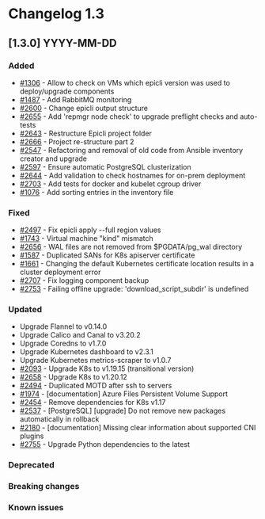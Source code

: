 # Changelog 1.3

## [1.3.0] YYYY-MM-DD

### Added

- [#1306](https://github.com/epiphany-platform/epiphany/issues/1306) - Allow to check on VMs which epicli version was used to deploy/upgrade components
- [#1487](https://github.com//epiphany-platform/epiphany/issues/1487) - Add RabbitMQ monitoring
- [#2600](https://github.com/epiphany-platform/epiphany/issues/2600) - Change epicli output structure
- [#2655](https://github.com/epiphany-platform/epiphany/issues/2655) - Add 'repmgr node check' to upgrade preflight checks and auto-tests
- [#2643](https://github.com/epiphany-platform/epiphany/issues/2643) - Restructure Epicli project folder
- [#2666](https://github.com/epiphany-platform/epiphany/issues/2666) - Project re-structure part 2
- [#2547](https://github.com/epiphany-platform/epiphany/issues/2547) - Refactoring and removal of old code from Ansible inventory creator and upgrade
- [#2597](https://github.com/epiphany-platform/epiphany/issues/2597) - Ensure automatic PostgreSQL clusterization
- [#2644](https://github.com/epiphany-platform/epiphany/issues/2644) - Add validation to check hostnames for on-prem deployment
- [#2703](https://github.com/epiphany-platform/epiphany/issues/2703) - Add tests for docker and kubelet cgroup driver
- [#1076](https://github.com/epiphany-platform/epiphany/issues/1076) - Add sorting entries in the inventory file

### Fixed

- [#2497](https://github.com/epiphany-platform/epiphany/issues/2497) - Fix epicli apply --full region values
- [#1743](https://github.com/epiphany-platform/epiphany/issues/1743) - Virtual machine "kind" mismatch
- [#2656](https://github.com/epiphany-platform/epiphany/issues/2656) - WAL files are not removed from $PGDATA/pg_wal directory
- [#1587](https://github.com/epiphany-platform/epiphany/issues/1587) - Duplicated SANs for K8s apiserver certificate
- [#1661](https://github.com/epiphany-platform/epiphany/issues/1661) - Changing the default Kubernetes certificate location results in a cluster deployment error
- [#2707](https://github.com/epiphany-platform/epiphany/issues/2707) - Fix logging component backup
- [#2753](https://github.com/epiphany-platform/epiphany/issues/2753) - Failing offline upgrade: 'download_script_subdir' is undefined

### Updated

- Upgrade Flannel to v0.14.0
- Upgrade Calico and Canal to v3.20.2
- Upgrade Coredns to v1.7.0
- Upgrade Kubernetes dashboard to v2.3.1
- Upgrade Kubernetes metrics-scraper to v1.0.7
- [#2093](https://github.com/epiphany-platform/epiphany/issues/2093) - Upgrade K8s to v1.19.15 (transitional version)
- [#2658](https://github.com/epiphany-platform/epiphany/issues/2658) - Upgrade K8s to v1.20.12
- [#2494](https://github.com/epiphany-platform/epiphany/issues/2494) - Duplicated MOTD after ssh to servers
- [#1974](https://github.com/epiphany-platform/epiphany/issues/1974) - [documentation] Azure Files Persistent Volume Support
- [#2454](https://github.com/epiphany-platform/epiphany/issues/2454) - Remove dependencies for K8s v1.17
- [#2537](https://github.com/epiphany-platform/epiphany/issues/2537) - [PostgreSQL] [upgrade] Do not remove new packages automatically in rollback
- [#2180](https://github.com/epiphany-platform/epiphany/issues/2180) - [documentation] Missing clear information about supported CNI plugins
- [#2755](https://github.com/epiphany-platform/epiphany/issues/2755) - Upgrade Python dependencies to the latest

### Deprecated

### Breaking changes

### Known issues
